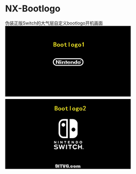 # NX-Bootlogo
伪装正版Switch的大气层自定义bootlogo开机画面
<img src="https://GitHub.com/laila509/NX-Bootlogo/blob/master/logo12.jpg?raw=true" align="center" width="80%" />
